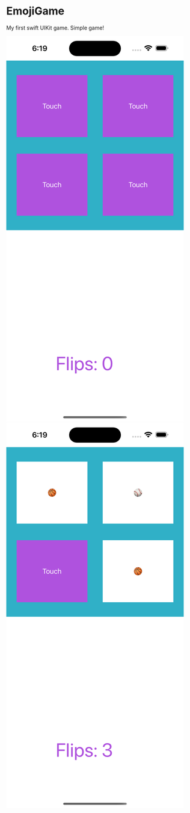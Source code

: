 # EmojiGame
My first swift UIKit game. Simple game!

<img src="EmojiGame/pic1.png" alt="img" />
<img src="EmojiGame/pic2.png" alt="img" />


